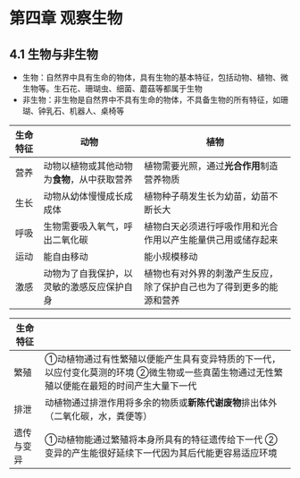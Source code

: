 # 第四章 观察生物

## 4.1 生物与非生物

- 生物：自然界中具有生命的物体，具有生物的基本特征，包括动物、植物、微生物等。生石花、珊瑚虫、细菌、蘑菇等都属于生物
- 非生物：非生物是自然界中不具有生命的物体，不具备生物的所有特征，如珊瑚、钟乳石、机器人、桌椅等

| 生命特征 | 动物                                         | 植物                                                         |
| :------: | -------------------------------------------- | ------------------------------------------------------------ |
|   营养   | 动物以植物或其他动物为**食物**，从中获取营养 | 植物需要光照，通过**光合作用**制造营养物质                   |
|   生长   | 动物从幼体慢慢成长成成体                     | 植物种子萌发生长为幼苗，幼苗不断长大                         |
|   呼吸   | 生物需要吸入氧气，呼出二氧化碳               | 植物白天必须进行呼吸作用和光合作用以产生能量供己用或储存起来 |
|   运动   | 能自由移动                                   | 能小规模移动                                                 |
|   激感   | 动物为了自我保护，以灵敏的激感反应保护自身   | 植物也有对外界的刺激产生反应，除了保护自己也为了得到更多的能源和营养 |

| 生命特征   |                                                              |
| ---------- | ------------------------------------------------------------ |
| 繁殖       | ①动植物通过有性繁殖以便能产生具有变异特质的下一代，以应付变化莫测的环境 ②微生物或一些真菌生物通过无性繁殖以便能在最短的时间产生大量下一代 |
| 排泄       | 动植物通过排泄作用将多余的物质或**新陈代谢废物**排出体外（二氧化碳，水，粪便等） |
| 遗传与变异 | ①动植物能通过繁殖将本身所具有的特征遗传给下一代 ②变异的产生能很好延续下一代因为其后代能更容易适应环境 |

